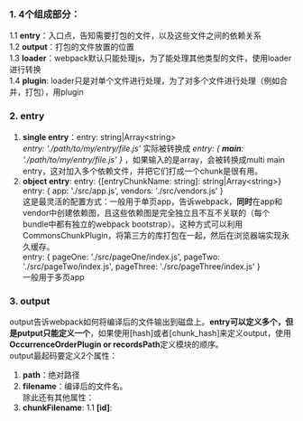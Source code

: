 ### 1. 4个组成部分：  
1.1 **entry**：入口点，告知需要打包的文件，以及这些文件之间的依赖关系  
1.2 **output**：打包的文件放置的位置  
1.3 **loader**：webpack默认只能处理js，为了能处理其他类型的文件，使用loader进行转换  
1.4 **plugin**: loader只是对单个文件进行处理，为了对多个文件进行处理（例如合并，打包），用plugin  

### 2. entry  
1. **single entry**：entry: string|Array\<string\>    
*entry: './path/to/my/entry/file.js'* 实际被转换成 *entry: { **main**: './path/to/my/entry/file.js' }* ，如果输入的是array，会被转换成multi main entry，这对加入多个依赖文件，并把它们打成一个chunk是很有用。  
2. **object entry**:  entry: {[entryChunkName: string]: string|Array\<string\>}  
 entry: {
    app: './src/app.js',
    vendors: './src/vendors.js'
  }  
  这是最灵活的配置方式：一般用于单页app，告诉webpack，**同时**在app和vendor中创建依赖图，且这些依赖图是完全独立且不互不关联的（每个bundle中都有独立的webpack bootstrap）。这种方式可以利用CommonsChunkPlugin，将第三方的库打包在一起，然后在浏览器端实现永久缓存。  
  entry: {
    pageOne: './src/pageOne/index.js',
    pageTwo: './src/pageTwo/index.js',
    pageThree: './src/pageThree/index.js'
  }  
  一般用于多页app  
  
### 3. output  
output告诉webpack如何将编译后的文件输出到磁盘上。**entry可以定义多个，但是putput只能定义一个**，如果使用[hash]或者[chunk_hash]来定义output，使用 **OccurrenceOrderPlugin or recordsPath**定义模块的顺序。  
output最起码要定义2个属性：  
1. **path**：绝对路径  
2. **filename**：编译后的文件名。  
除此还有其他属性：  
1. **chunkFilename**: 
1.1 **[id]**:
  
